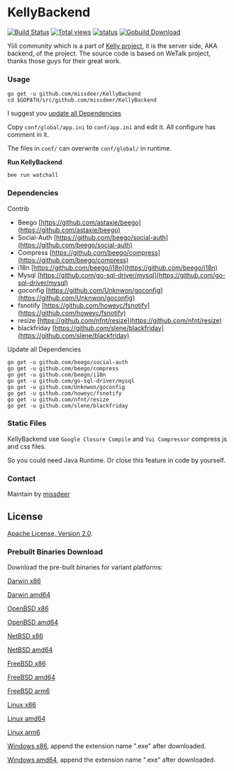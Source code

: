 # KellyBackend

[![Build Status](https://secure.travis-ci.org/missdeer/KellyBackend.png)](https://travis-ci.org/missdeer/KellyBackend)
[![Total views](https://sourcegraph.com/api/repos/github.com/missdeer/KellyBackend/counters/views.png)](https://sourcegraph.com/github.com/missdeer/KellyBackend)
[![status](https://sourcegraph.com/api/repos/github.com/missdeer/KellyBackend/.badges/status.png)](https://sourcegraph.com/github.com/missdeer/KellyBackend)
[![Gobuild Download](http://gobuild.io/badge/github.com/missdeer/KellyBackend/downloads.svg)](http://gobuild.io/github.com/missdeer/KellyBackend)

Yiili community which is a part of [Kelly project](https://github.com/missdeer/kelly), it is the server side, AKA backend, of the project. The source code is based on WeTalk project, thanks those guys for their great work.

### Usage

```
go get -u github.com/missdeer/KellyBackend
cd $GOPATH/src/github.com/missdeer/KellyBackend
```

I suggest you [update all Dependencies](#dependencies)

Copy `conf/global/app.ini` to `conf/app.ini` and edit it. All configure has comment in it.

The files in `conf/` can overwrite `conf/global/` in runtime.


**Run KellyBackend**

```
bee run watchall
```

### Dependencies

Contrib

* Beego [https://github.com/astaxie/beego](https://github.com/astaxie/beego) 
* Social-Auth [https://github.com/beego/social-auth](https://github.com/beego/social-auth)
* Compress [https://github.com/beego/compress](https://github.com/beego/compress)
* i18n [https://github.com/beego/i18n](https://github.com/beego/i18n)
* Mysql [https://github.com/go-sql-driver/mysql](https://github.com/go-sql-driver/mysql)
* goconfig [https://github.com/Unknwon/goconfig](https://github.com/Unknwon/goconfig)
* fsnotify [https://github.com/howeyc/fsnotify](https://github.com/howeyc/fsnotify)
* resize [https://github.com/nfnt/resize](https://github.com/nfnt/resize)
* blackfriday [https://github.com/slene/blackfriday](https://github.com/slene/blackfriday)

Update all Dependencies

```
go get -u github.com/beego/social-auth
go get -u github.com/beego/compress
go get -u github.com/beego/i18n
go get -u github.com/go-sql-driver/mysql
go get -u github.com/Unknwon/goconfig
go get -u github.com/howeyc/fsnotify
go get -u github.com/nfnt/resize
go get -u github.com/slene/blackfriday
```

### Static Files

KellyBackend use `Google Closure Compile` and `Yui Compressor` compress js and css files.

So you could need Java Runtime. Or close this feature in code by yourself.

### Contact

Maintain by [missdeer](http://minidump.info/)

## License

[Apache License, Version 2.0](http://www.apache.org/licenses/LICENSE-2.0.html).

### Prebuilt Binaries Download

Download the pre-built binaries for variant platforms:

[Darwin x86](https://github.com/missdeer/KellyBackend/raw/prebuilt/KellyBackend-darwin-386)

[Darwin amd64](https://github.com/missdeer/KellyBackend/raw/prebuilt/KellyBackend-darwin-amd64)

[OpenBSD x86](https://github.com/missdeer/KellyBackend/raw/prebuilt/KellyBackend-openbsd-386)

[OpenBSD amd64](https://github.com/missdeer/KellyBackend/raw/prebuilt/KellyBackend-openbsd-amd64)

[NetBSD x86](https://github.com/missdeer/KellyBackend/raw/prebuilt/KellyBackend-netbsd-386)

[NetBSD amd64](https://github.com/missdeer/KellyBackend/raw/prebuilt/KellyBackend-netbsd-amd64)

[FreeBSD x86](https://github.com/missdeer/KellyBackend/raw/prebuilt/KellyBackend-freebsd-386)

[FreeBSD amd64](https://github.com/missdeer/KellyBackend/raw/prebuilt/KellyBackend-freebsd-amd64)

[FreeBSD arm6](https://github.com/missdeer/KellyBackend/raw/prebuilt/KellyBackend-freebsd-arm)

[Linux x86](https://github.com/missdeer/KellyBackend/raw/prebuilt/KellyBackend-linux-386)

[Linux amd64](https://github.com/missdeer/KellyBackend/raw/prebuilt/KellyBackend-linux-amd64)

[Linux arm6](https://github.com/missdeer/KellyBackend/raw/prebuilt/KellyBackend-linux-arm)

[Windows x86](https://github.com/missdeer/KellyBackend/raw/prebuilt/KellyBackend-windows-386), append the extension name ".exe" after downloaded.

[Windows amd64](https://github.com/missdeer/KellyBackend/raw/prebuilt/KellyBackend-windows-amd64), append the extension name ".exe" after downloaded.

